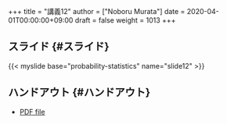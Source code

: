 +++
title = "講義12"
author = ["Noboru Murata"]
date = 2020-04-01T00:00:00+09:00
draft = false
weight = 1013
+++

## スライド {#スライド}

{{< myslide base="probability-statistics" name="slide12" >}}


## ハンドアウト {#ハンドアウト}

-   [PDF file](https://noboru-murata.github.io/probability-statistics/pdfs/slide12.pdf)